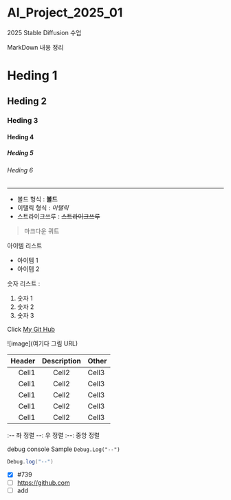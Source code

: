 # AI_Project_2025_01

2025 Stable Diffusion 수업

MarkDown 내용 정리

<!-- Heading -->

# Heding 1
## Heding 2
### Heding 3
#### Heding 4
##### Heding 5
###### Heding 6

<!-- Line -->

---

<!-- Text attributes -->

+ 볼드 형식 : **볼드**
+ 이탤릭 형식 : *이탤릭*
+ 스트라이크쓰루 : ~~스트라이크쓰루~~

<!-- Quote -->
> 마크다운 쿼트

<!-- Bullet List -->
아이템 리스트
 * 아이템 1
 * 아이템 2

 <!-- Number List -->
 숫자 리스트 :
 1. 숫자 1
 2. 숫자 2
 3. 숫자 3

 <!-- Link -->
 Click [My Git Hub](https://github.com/BawiiMan/AI_Project_2025_01)

 <!-- Image -->
 ![image](여기다 그림 URL)

 <!-- Table -->

|Header|Description|Other
|--:|:--:|:--|
|Cell1|Cell2|Cell3|
|Cell1|Cell2|Cell3|
|Cell1|Cell2|Cell3|
|Cell1|Cell2|Cell3|
|Cell1|Cell2|Cell3|

:-- 좌 정렬
--: 우 정렬
:--: 중앙 정렬

<!-- Code -->

debug console Sample `Debug.Log("--")`

```C#
Debug.log("--")
```

<!-- TodoList -->
- [x] #739
- [ ] https://github.com
- [ ] add